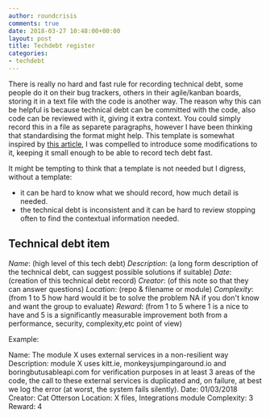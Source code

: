 ```yaml
---
author: roundcrisis
comments: true
date: 2018-03-27 10:48:00+00:00
layout: post
title: Techdebt register
categories:
- techdebt
---
```


There is really no hard and fast rule for recording technical debt, some people do it on their bug trackers, others in their agile/kanban boards, storing it in a text file with the code is another way. The reason why this can be helpful is because technical debt can be committed with the code, also code can be reviewed with it, giving it extra context.
You could simply record this in a file as separete paragraphs, however I have been thinking that standardising the format might help. This template is somewhat inspired by [this article](https://insights.sei.cmu.edu/sei_blog/2016/06/got-technical-debt-track-technical-debt-to-improve-your-development-practices.html), I was compelled to introduce some  modifications to it, keeping it small enough to be able to record tech debt fast. 

It might be tempting to think that a template is not needed but I digress, without a template:

* it can be hard to know what we should record, how much detail is needed. 
* the technical debt is inconsistent and it can be hard to review stopping often to find the contextual information needed.

## Technical debt item 

*Name*: (high level of this tech debt)
*Description*: (a long form description of the technical debt, can suggest possible solutions if suitable)
*Date*: (creation of this technical debt record)
*Creator*:  (of this note so that they can answer questions)
*Location*: (repo & filename or module)
*Complexity*: (from 1 to 5 how hard would it be to solve the problem NA if you don't know and want the group to evaluate)
*Reward*: (from 1 to 5 where 1 is a nice to have and 5 is a significantly measurable improvement both from a performance, security, complexity,etc point of view)


Example:

Name: The module X uses external services in a non-resilient way
Description: module X uses kitt.ie, monkeysjumpingaround.io and boringbutusableapi.com  for verification purposes in at least 3 areas of the code, the call to these external services is duplicated and, on failure, at best we log the error (at worst, the system fails silently). 
Date: 01/03/2018
Creator: Cat Otterson
Location: X files, Integrations module
Complexity: 3
Reward: 4


